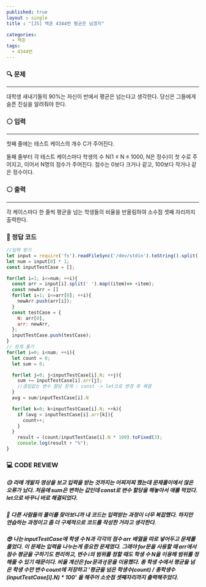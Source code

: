```yaml
---
published: true
layout : single
title : "[JS] 백준 4344번 평균은 넘겠지"

categories:
  - 백준
tags:
  - 4344번
---
```


### 🔍 문제
----
대학생 새내기들의 90%는 자신이 반에서 평균은 넘는다고 생각한다. 당신은 그들에게 슬픈 진실을 알려줘야 한다.

### ⚪ 입력
----
첫째 줄에는 테스트 케이스의 개수 C가 주어진다.

둘째 줄부터 각 테스트 케이스마다 학생의 수 N(1 ≤ N ≤ 1000, N은 정수)이 첫 수로 주어지고, 이어서 N명의 점수가 주어진다. 점수는 0보다 크거나 같고, 100보다 작거나 같은 정수이다.

### ⚪ 출력
----
각 케이스마다 한 줄씩 평균을 넘는 학생들의 비율을 반올림하여 소수점 셋째 자리까지 출력한다.

### 📝 정답 코드
```javascript
//입력 받기
let input = require('fs').readFileSync('/dev/stdin').toString().split('\n');
let num = input[0] * 1;
const inputTestCase = [];

for(let i=1; i<=num; ++i){
  const arr = input[i].split(' ').map((item)=> +item);
  const newArr = []
  for(let i=1; i<=arr[0]; ++i){
    newArr.push(arr[i]);
  }
  const testCase = { 
    N: arr[0], 
    arr: newArr,
  };
  inputTestCase.push(testCase);
}
// 문제 풀기
for(let i=0; i<num; ++i){
  let count = 0;
  let sum = 0;

  for(let j=0; j<inputTestCase[i].N; ++j){
    sum += inputTestCase[i].arr[j];
    //끊임없는 변수 할당 문제 : const -> let으로 변경 후 해결
  }
  avg = sum/inputTestCase[i].N

  for(let k=0; k<inputTestCase[i].N; ++k){
    if (avg < inputTestCase[i].arr[k]){
      count++;
    }
  }
    result = (count/inputTestCase[i].N * 100).toFixed(3);
    console.log(result + "%");
}
```

### 💻 CODE REVIEW

##### 😥 라매 개발자 영상을 보고 입력을 받는 것까지는 어찌저찌 했는데 문제풀이에서 많은 오류가 났다. 처음에 sum은 변하는 값인데 const로 변수 할당을 해놓아서 애를 먹었다. let으로 바꾸니 바로 해결되었다.

##### 🧐 다른 사람들의 풀이를 찾아보니까 내 코드는 입력받는 과정이 너무 복잡했다. 하지만 연습하는 과정이고 좀 더 구체적으로 코드를 작성한 거라고 생각한다. 

##### 😎 나는 inputTestCase에 학생 수 N과 각각의 점수 arr 배열을 따로 넣어두고 문제를 풀었다. 이 문제는 입력을 나누는게 중요한 문제였다. 그래야 for문을 사용할 때 arr에서 점수 평균을 구하기도 편리하고, 변수 i의 범위를 정할 때도 학생 수 N을 이용해 범위를 정해줄 수 있기 때문이다. 비율 계산은 for문과 if문을 이용했다. 총 학생 수에서 평균을 넘은 학생 수만 변수 count에 저장하고 '평균을 넘은 학생수(count) / 총학생수(inputTestCase[i].N) * 100' 을 해주어 소숫점 셋째자리까지 출력해주었다.
